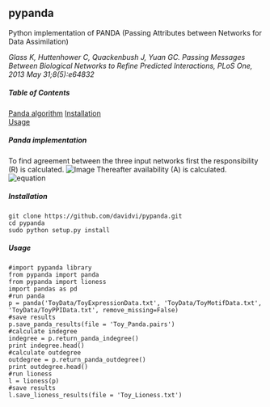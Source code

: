 ## pypanda
Python implementation of PANDA (Passing Attributes between Networks for Data Assimilation)  

_Glass K, Huttenhower C, Quackenbush J, Yuan GC. Passing Messages Between Biological Networks to Refine Predicted Interactions, PLoS One, 2013 May 31;8(5):e64832_

##### Table of Contents
[Panda algorithm](#panda)
[Installation](#installation)  
[Usage](#usage)  

##### Panda implementation
To find agreement between the three input networks first the responsibility (R) is calculated.
![Image](http://bit.ly/1nda5ZY)
Thereafter availability (A) is calculated.
![equation](http://latex.codecogs.com/gif.download?A_%7Bij%7D%5E%7B%28t%29%7D%3DT%28W_%7Bi.%7D%5E%7B%28t-1%29%7D%2C%20C_%7B.j%7D%5E%7B%28t-1%29%7D%29)


##### Installation
```no-highlight
git clone https://github.com/davidvi/pypanda.git
cd pypanda
sudo python setup.py install
```

##### Usage
```no-highlight
#import pypanda library
from pypanda import panda
from pypanda import lioness
import pandas as pd
#run panda
p = panda('ToyData/ToyExpressionData.txt', 'ToyData/ToyMotifData.txt', 'ToyData/ToyPPIData.txt', remove_missing=False)
#save results
p.save_panda_results(file = 'Toy_Panda.pairs')
#calculate indegree
indegree = p.return_panda_indegree()
print indegree.head()
#calculate outdegree
outdegree = p.return_panda_outdegree()
print outdegree.head()
#run lioness
l = lioness(p)
#save results
l.save_lioness_results(file = 'Toy_Lioness.txt')
```
